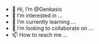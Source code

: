 - 👋 Hi, I’m @Genkasis
- 👀 I’m interested in ...
- 🌱 I’m currently learning ...
- 💞️ I’m looking to collaborate on ...
- 📫 How to reach me ...

<!---
Genkasis/Genkasis is a ✨ special ✨ repository because its `README.md` (this file) appears on your GitHub profile.
You can click the Preview link to take a look at your changes.
--->
